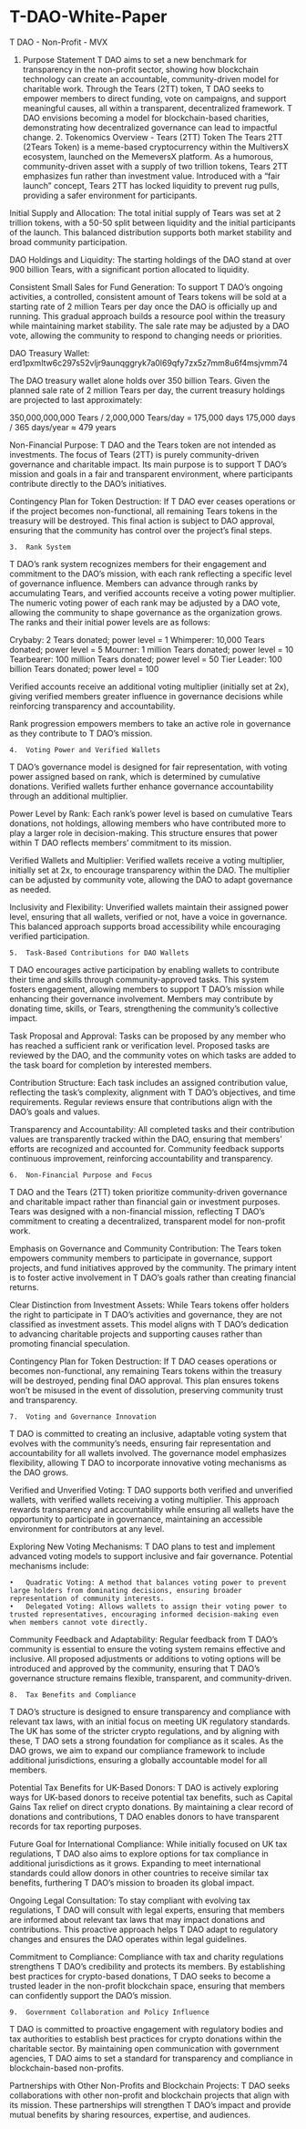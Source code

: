 # T-DAO-White-Paper
T DAO - Non-Profit - MVX 

1.	Purpose Statement
T DAO aims to set a new benchmark for transparency in the non-profit sector, showing how blockchain technology can create an accountable, community-driven model for charitable work. Through the Tears (2TT) token, T DAO seeks to empower members to direct funding, vote on campaigns, and support meaningful causes, all within a transparent, decentralized framework. T DAO envisions becoming a model for blockchain-based charities, demonstrating how decentralized governance can lead to impactful change.
	2.	Tokenomics Overview - Tears (2TT) Token
The Tears 2TT (2Tears Token) is a meme-based cryptocurrency within the MultiversX ecosystem, launched on the MemeversX platform. As a humorous, community-driven asset with a supply of two trillion tokens, Tears 2TT emphasizes fun rather than investment value. Introduced with a “fair launch” concept, Tears 2TT has locked liquidity to prevent rug pulls, providing a safer environment for participants.

Initial Supply and Allocation: The total initial supply of Tears was set at 2 trillion tokens, with a 50-50 split between liquidity and the initial participants of the launch. This balanced distribution supports both market stability and broad community participation.

DAO Holdings and Liquidity: The starting holdings of the DAO stand at over 900 billion Tears, with a significant portion allocated to liquidity.

Consistent Small Sales for Fund Generation: To support T DAO’s ongoing activities, a controlled, consistent amount of Tears tokens will be sold at a starting rate of 2 million Tears per day once the DAO is officially up and running. This gradual approach builds a resource pool within the treasury while maintaining market stability. The sale rate may be adjusted by a DAO vote, allowing the community to respond to changing needs or priorities.

DAO Treasury Wallet: erd1pxmltw6c297s52vljr9aunqggryk7a0l69qfy7zx5z7mm8u6f4msjvmm74

The DAO treasury wallet alone holds over 350 billion Tears. Given the planned sale rate of 2 million Tears per day, the current treasury holdings are projected to last approximately:

350,000,000,000 Tears / 2,000,000 Tears/day = 175,000 days
175,000 days / 365 days/year ≈ 479 years

Non-Financial Purpose: T DAO and the Tears token are not intended as investments. The focus of Tears (2TT) is purely community-driven governance and charitable impact. Its main purpose is to support T DAO’s mission and goals in a fair and transparent environment, where participants contribute directly to the DAO’s initiatives.

Contingency Plan for Token Destruction: If T DAO ever ceases operations or if the project becomes non-functional, all remaining Tears tokens in the treasury will be destroyed. This final action is subject to DAO approval, ensuring that the community has control over the project’s final steps.

	3.	Rank System
T DAO’s rank system recognizes members for their engagement and commitment to the DAO’s mission, with each rank reflecting a specific level of governance influence. Members can advance through ranks by accumulating Tears, and verified accounts receive a voting power multiplier. The numeric voting power of each rank may be adjusted by a DAO vote, allowing the community to shape governance as the organization grows. The ranks and their initial power levels are as follows:

Crybaby: 2 Tears donated; power level = 1
Whimperer: 10,000 Tears donated; power level = 5
Mourner: 1 million Tears donated; power level = 10
Tearbearer: 100 million Tears donated; power level = 50
Tier Leader: 100 billion Tears donated; power level = 100

Verified accounts receive an additional voting multiplier (initially set at 2x), giving verified members greater influence in governance decisions while reinforcing transparency and accountability.

Rank progression empowers members to take an active role in governance as they contribute to T DAO’s mission.

	4.	Voting Power and Verified Wallets
T DAO’s governance model is designed for fair representation, with voting power assigned based on rank, which is determined by cumulative donations. Verified wallets further enhance governance accountability through an additional multiplier.

Power Level by Rank: Each rank’s power level is based on cumulative Tears donations, not holdings, allowing members who have contributed more to play a larger role in decision-making. This structure ensures that power within T DAO reflects members’ commitment to its mission.

Verified Wallets and Multiplier: Verified wallets receive a voting multiplier, initially set at 2x, to encourage transparency within the DAO. The multiplier can be adjusted by community vote, allowing the DAO to adapt governance as needed.

Inclusivity and Flexibility: Unverified wallets maintain their assigned power level, ensuring that all wallets, verified or not, have a voice in governance. This balanced approach supports broad accessibility while encouraging verified participation.

	5.	Task-Based Contributions for DAO Wallets
T DAO encourages active participation by enabling wallets to contribute their time and skills through community-approved tasks. This system fosters engagement, allowing members to support T DAO’s mission while enhancing their governance involvement. Members may contribute by donating time, skills, or Tears, strengthening the community’s collective impact.

Task Proposal and Approval: Tasks can be proposed by any member who has reached a sufficient rank or verification level. Proposed tasks are reviewed by the DAO, and the community votes on which tasks are added to the task board for completion by interested members.

Contribution Structure: Each task includes an assigned contribution value, reflecting the task’s complexity, alignment with T DAO’s objectives, and time requirements. Regular reviews ensure that contributions align with the DAO’s goals and values.

Transparency and Accountability: All completed tasks and their contribution values are transparently tracked within the DAO, ensuring that members’ efforts are recognized and accounted for. Community feedback supports continuous improvement, reinforcing accountability and transparency.

	6.	Non-Financial Purpose and Focus
T DAO and the Tears (2TT) token prioritize community-driven governance and charitable impact rather than financial gain or investment purposes. Tears was designed with a non-financial mission, reflecting T DAO’s commitment to creating a decentralized, transparent model for non-profit work.

Emphasis on Governance and Community Contribution: The Tears token empowers community members to participate in governance, support projects, and fund initiatives approved by the community. The primary intent is to foster active involvement in T DAO’s goals rather than creating financial returns.

Clear Distinction from Investment Assets: While Tears tokens offer holders the right to participate in T DAO’s activities and governance, they are not classified as investment assets. This model aligns with T DAO’s dedication to advancing charitable projects and supporting causes rather than promoting financial speculation.

Contingency Plan for Token Destruction: If T DAO ceases operations or becomes non-functional, any remaining Tears tokens within the treasury will be destroyed, pending final DAO approval. This plan ensures tokens won’t be misused in the event of dissolution, preserving community trust and transparency.

	7.	Voting and Governance Innovation
T DAO is committed to creating an inclusive, adaptable voting system that evolves with the community’s needs, ensuring fair representation and accountability for all wallets involved. The governance model emphasizes flexibility, allowing T DAO to incorporate innovative voting mechanisms as the DAO grows.

Verified and Unverified Voting: T DAO supports both verified and unverified wallets, with verified wallets receiving a voting multiplier. This approach rewards transparency and accountability while ensuring all wallets have the opportunity to participate in governance, maintaining an accessible environment for contributors at any level.

Exploring New Voting Mechanisms: T DAO plans to test and implement advanced voting models to support inclusive and fair governance. Potential mechanisms include:

	•	Quadratic Voting: A method that balances voting power to prevent large holders from dominating decisions, ensuring broader representation of community interests.
	•	Delegated Voting: Allows wallets to assign their voting power to trusted representatives, encouraging informed decision-making even when members cannot vote directly.

Community Feedback and Adaptability: Regular feedback from T DAO’s community is essential to ensure the voting system remains effective and inclusive. All proposed adjustments or additions to voting options will be introduced and approved by the community, ensuring that T DAO’s governance structure remains flexible, transparent, and community-driven.

	8.	Tax Benefits and Compliance
T DAO’s structure is designed to ensure transparency and compliance with relevant tax laws, with an initial focus on meeting UK regulatory standards. The UK has some of the stricter crypto regulations, and by aligning with these, T DAO sets a strong foundation for compliance as it scales. As the DAO grows, we aim to expand our compliance framework to include additional jurisdictions, ensuring a globally accountable model for all members.

Potential Tax Benefits for UK-Based Donors: T DAO is actively exploring ways for UK-based donors to receive potential tax benefits, such as Capital Gains Tax relief on direct crypto donations. By maintaining a clear record of donations and contributions, T DAO enables donors to have transparent records for tax reporting purposes.

Future Goal for International Compliance: While initially focused on UK tax regulations, T DAO also aims to explore options for tax compliance in additional jurisdictions as it grows. Expanding to meet international standards could allow donors in other countries to receive similar tax benefits, furthering T DAO’s mission to broaden its global impact.

Ongoing Legal Consultation: To stay compliant with evolving tax regulations, T DAO will consult with legal experts, ensuring that members are informed about relevant tax laws that may impact donations and contributions. This proactive approach helps T DAO adapt to regulatory changes and ensures the DAO operates within legal guidelines.

Commitment to Compliance: Compliance with tax and charity regulations strengthens T DAO’s credibility and protects its members. By establishing best practices for crypto-based donations, T DAO seeks to become a trusted leader in the non-profit blockchain space, ensuring that members can confidently support the DAO’s mission.

	9.	Government Collaboration and Policy Influence
T DAO is committed to proactive engagement with regulatory bodies and tax authorities to establish best practices for crypto donations within the charitable sector. By maintaining open communication with government agencies, T DAO aims to set a standard for transparency and compliance in blockchain-based non-profits.

Partnerships with Other Non-Profits and Blockchain Projects: T DAO seeks collaborations with other non-profit and blockchain projects that align with its mission. These partnerships will strengthen T DAO’s impact and provide mutual benefits by sharing resources, expertise, and audiences.
